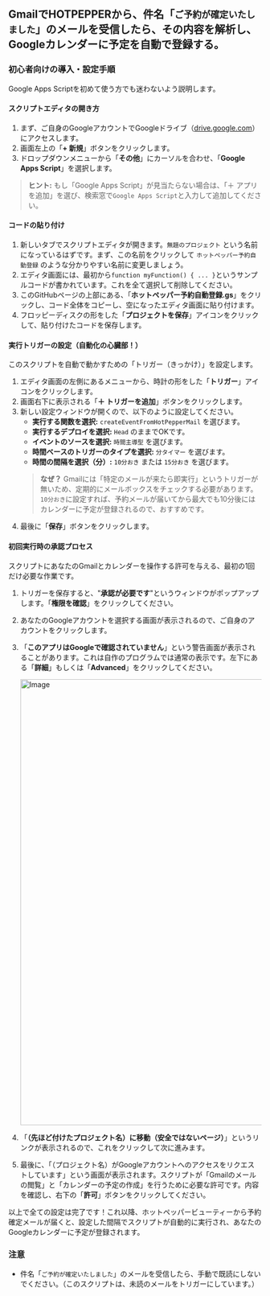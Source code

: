 ## GmailでHOTPEPPERから、件名「`ご予約が確定いたしました`」のメールを受信したら、その内容を解析し、Googleカレンダーに予定を自動で登録する。

### 初心者向けの導入・設定手順

Google Apps Scriptを初めて使う方でも迷わないよう説明します。

#### スクリプトエディタの開き方

1.  まず、ご自身のGoogleアカウントでGoogleドライブ（[drive.google.com](http://drive.google.com)）にアクセスします。
2.  画面左上の「**+ 新規**」ボタンをクリックします。
3.  ドロップダウンメニューから「**その他**」にカーソルを合わせ、「**Google Apps Script**」を選択します。

> **ヒント:** もし「Google Apps Script」が見当たらない場合は、「＋ アプリを追加」を選び、検索窓で`Google Apps Script`と入力して追加してください。

#### コードの貼り付け

1.  新しいタブでスクリプトエディタが開きます。`無題のプロジェクト` という名前になっているはずです。まず、この名前をクリックして `ホットペッパー予約自動登録` のような分かりやすい名前に変更しましょう。
2.  エディタ画面には、最初から`function myFunction() { ... }`というサンプルコードが書かれています。これを全て選択して削除してください。
3.  このGitHubページの上部にある、「**ホットペッパー予約自動登録.gs**」をクリックし、コード全体をコピーし、空になったエディタ画面に貼り付けます。
4.  フロッピーディスクの形をした「**プロジェクトを保存**」アイコンをクリックして、貼り付けたコードを保存します。

#### 実行トリガーの設定（自動化の心臓部！）

このスクリプトを自動で動かすための「トリガー（きっかけ）」を設定します。

1.  エディタ画面の左側にあるメニューから、時計の形をした「**トリガー**」アイコンをクリックします。
2.  画面右下に表示される「**＋ トリガーを追加**」ボタンをクリックします。
3.  新しい設定ウィンドウが開くので、以下のように設定してください。
    *   **実行する関数を選択:** `createEventFromHotPepperMail` を選びます。
    *   **実行するデプロイを選択:** `Head` のままでOKです。
    *   **イベントのソースを選択:** `時間主導型` を選びます。
    *   **時間ベースのトリガーのタイプを選択:** `分タイマー` を選びます。
    *   **時間の間隔を選択（分）:** `10分おき` または `15分おき` を選びます。
    > **なぜ？** Gmailには「特定のメールが来たら即実行」というトリガーが無いため、定期的にメールボックスをチェックする必要があります。`10分おき`に設定すれば、予約メールが届いてから最大でも10分後にはカレンダーに予定が登録されるので、おすすめです。
4.  最後に「**保存**」ボタンをクリックします。

#### 初回実行時の承認プロセス

スクリプトにあなたのGmailとカレンダーを操作する許可を与える、最初の1回だけ必要な作業です。

1.  トリガーを保存すると、"**承認が必要です**"というウィンドウがポップアップします。「**権限を確認**」をクリックしてください。
2.  あなたのGoogleアカウントを選択する画面が表示されるので、ご自身のアカウントをクリックします。
3.  「**このアプリはGoogleで確認されていません**」という警告画面が表示されることがあります。これは自作のプログラムでは通常の表示です。左下にある「**詳細**」もしくは「**Advanced**」をクリックしてください。
   
     <img width="943" height="887" alt="Image" src="https://github.com/user-attachments/assets/ca956e5d-431c-4e40-aac5-da3e91469223" />

4.  「**（先ほど付けたプロジェクト名）に移動（安全ではないページ）**」というリンクが表示されるので、これをクリックして次に進みます。
5.  最後に、「（プロジェクト名）がGoogleアカウントへのアクセスをリクエストしています」という画面が表示されます。スクリプトが「Gmailのメールの閲覧」と「カレンダーの予定の作成」を行うために必要な許可です。内容を確認し、右下の「**許可**」ボタンをクリックしてください。

以上で全ての設定は完了です！これ以降、ホットペッパービューティーから予約確定メールが届くと、設定した間隔でスクリプトが自動的に実行され、あなたのGoogleカレンダーに予定が登録されます。

### **注意**

- 件名「`ご予約が確定いたしました`」のメールを受信したら、手動で既読にしないでください。（このスクリプトは、未読のメールをトリガーにしています。）
